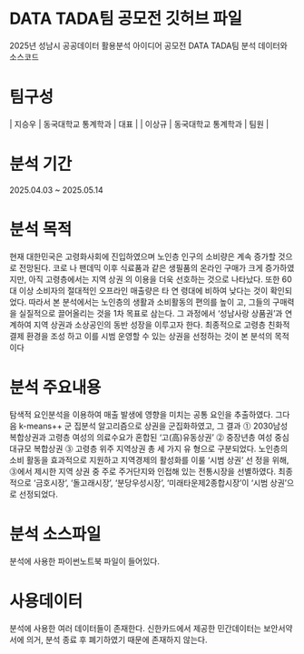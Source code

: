 # DATA TADA팀 공모전 깃허브 파일
2025년 성남시 공공데이터 활용분석 아이디어 공모전 DATA TADA팀 분석 데이터와 소스코드

# 팀구성
| 지승우 | 동국대학교 통계학과 | 대표 |
| 이상규 | 동국대학교 통계학과 | 팀원 |

# 분석 기간
2025.04.03 ~ 2025.05.14

# 분석 목적
 현재 대한민국은 고령화사회에 진입하였으며 노인층 인구의 소비량은 계속 증가할 것으로 전망된다. 코로
나 팬데믹 이후 식료품과 같은 생필품의 온라인 구매가 크게 증가하였지만, 아직 고령층에서는 지역 상권
의 이용을 더욱 선호하는 것으로 나타났다. 또한 60대 이상 소비자의 절대적인 오프라인 매출량은 타 연
령대에 비하여 낮다는 것이 확인되었다. 따라서 본 분석에서는 노인층의 생활과 소비활동의 편의를 높이
고, 그들의 구매력을 실질적으로 끌어올리는 것을 1차 목표로 삼는다. 그 과정에서 ‘성남사랑 상품권’과 연
계하여 지역 상권과 소상공인의 동반 성장을 이루고자 한다. 최종적으로 고령층 친화적 결제 환경을 조성
하고 이를 시범 운영할 수 있는 상권을 선정하는 것이 본 분석의 목적이다

# 분석 주요내용
 탐색적 요인분석을 이용하여 매출 발생에 영향을 미치는 공통 요인을 추출하였다. 그다음 k-means++ 군
집분석 알고리즘으로 상권을 군집화하였고, 그 결과 ⓵ 2030남성 복합상권과 고령층 여성의 의료수요가 
혼합된 ‘고(高)유동상권’ ⓶ 중장년층 여성 중심 대규모 복합상권 ⓷ 고령층 위주 지역상권 총 세 가지 유
형으로 구분되었다. 노인층의 소비 활동을 효과적으로 지원하고 지역경제의 활성화를 이룰 ‘시범 상권’ 선
정을 위해, ⓷에서 제시한 지역 상권 중 주로 주거단지와 인접해 있는 전통시장을 선별하였다. 최종적으로 
‘금호시장’, ‘돌고래시장’, ‘분당우성시장’, ‘미래타운제2종합시장’이 ‘시범 상권’으로 선정되었다.

# 분석 소스파일
분석에 사용한 파이썬노트북 파일이 들어있다.

# 사용데이터
분석에 사용한 여러 데이터들이 존재한다.
신한카드에서 제공한 민간데이터는 보안서약서에 의거, 분석 종료 후 폐기하였기 때문에 존재하지 않는다.